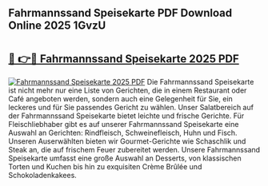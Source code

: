## Fahrmannssand Speisekarte PDF Download Online 2025 1GvzU

# <h2><a href="http://gcaugqy.nevu.top/?p=Fahrmannssand+Speisekarte">🔗 👉🔴 Fahrmannssand Speisekarte 2025 PDF</a></h2>

[![Fahrmannssand Speisekarte 2025 PDF](https://i.imgur.com/dBaPXMq.png)](http://gcaugqy.nevu.top/?p=Fahrmannssand+Speisekarte)
Die Fahrmannssand Speisekarte ist nicht mehr nur eine Liste von Gerichten, die in einem Restaurant oder Café angeboten werden, sondern auch eine Gelegenheit für Sie, ein leckeres und für Sie passendes Gericht zu wählen. Unser Salatbereich auf der Fahrmannssand Speisekarte bietet leichte und frische Gerichte. Für Fleischliebhaber gibt es auf unserer Fahrmannssand Speisekarte eine Auswahl an Gerichten: Rindfleisch, Schweinefleisch, Huhn und Fisch. Unseren Auserwählten bieten wir Gourmet-Gerichte wie Schaschlik und Steak an, die auf frischem Feuer zubereitet werden. Unsere Fahrmannssand Speisekarte umfasst eine große Auswahl an Desserts, von klassischen Torten und Kuchen bis hin zu exquisiten Crème Brûlée und Schokoladenkakees.
